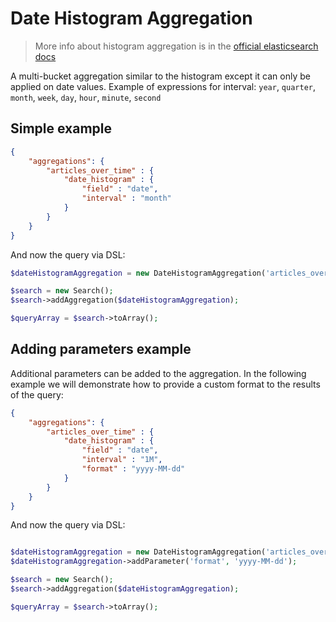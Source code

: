 # Date Histogram Aggregation

> More info about histogram aggregation is in the [official elasticsearch docs][1]

A multi-bucket aggregation similar to the histogram except it can only be applied on date values.
Example of expressions for interval: `year`, `quarter`, `month`, `week`, `day`, `hour`, `minute`, `second`

## Simple example

```JSON
{
    "aggregations": {
        "articles_over_time" : {
            "date_histogram" : {
                "field" : "date",
                "interval" : "month"
            }
        }
    }
}
```

And now the query via DSL:

```php
$dateHistogramAggregation = new DateHistogramAggregation('articles_over_time', 'date', 'month');

$search = new Search();
$search->addAggregation($dateHistogramAggregation);

$queryArray = $search->toArray();
```

## Adding parameters example

Additional parameters can be added to the aggregation. In the following example we will demonstrate how
to provide a custom format to the results of the query:

```JSON
{
    "aggregations": {
        "articles_over_time" : {
            "date_histogram" : {
                "field" : "date",
                "interval" : "1M",
                "format" : "yyyy-MM-dd"
            }
        }
    }
}
```

And now the query via DSL:

```php

$dateHistogramAggregation = new DateHistogramAggregation('articles_over_time', 'date', 'month');
$dateHistogramAggregation->addParameter('format', 'yyyy-MM-dd');

$search = new Search();
$search->addAggregation($dateHistogramAggregation);

$queryArray = $search->toArray();

```
[1]: https://www.elastic.co/guide/en/elasticsearch/reference/current/search-aggregations-bucket-datehistogram-aggregation.html